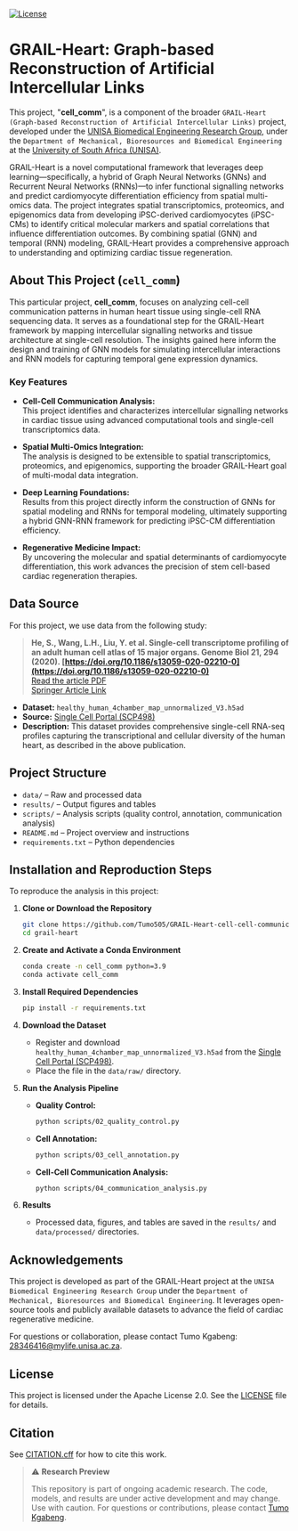 [![License](https://img.shields.io/badge/License-Apache_2.0-blue.svg)](LICENSE)

# GRAIL-Heart: Graph-based Reconstruction of Artificial Intercellular Links

This project, "**cell_comm**", is a component of the broader `GRAIL-Heart (Graph-based Reconstruction of Artificial Intercellular Links)` project, developed under the [UNISA Biomedical Engineering Research Group](https://www.unisa.ac.za/sites/corporate/default/Colleges/Science,-Engineering-&-Technology/Schools,-departments-&-institutes/School-of-Engineering-and-Built-Environment/Department-of-Mechanical-Bioresources-and-Biomedical-Engineering), under the `Department of Mechanical, Bioresources and Biomedical Engineering` at the [University of South Africa (UNISA)](https://www.unisa.ac.za).

GRAIL-Heart is a novel computational framework that leverages deep learning—specifically, a hybrid of Graph Neural Networks (GNNs) and Recurrent Neural Networks (RNNs)—to infer functional signalling networks and predict cardiomyocyte differentiation efficiency from spatial multi-omics data. The project integrates spatial transcriptomics, proteomics, and epigenomics data from developing iPSC-derived cardiomyocytes (iPSC-CMs) to identify critical molecular markers and spatial correlations that influence differentiation outcomes. By combining spatial (GNN) and temporal (RNN) modeling, GRAIL-Heart provides a comprehensive approach to understanding and optimizing cardiac tissue regeneration.

## About This Project (`cell_comm`)

This particular project, **cell_comm**, focuses on analyzing cell-cell communication patterns in human heart tissue using single-cell RNA sequencing data. It serves as a foundational step for the GRAIL-Heart framework by mapping intercellular signalling networks and tissue architecture at single-cell resolution. The insights gained here inform the design and training of GNN models for simulating intercellular interactions and RNN models for capturing temporal gene expression dynamics.

### Key Features

- **Cell-Cell Communication Analysis:**  
  This project identifies and characterizes intercellular signalling networks in cardiac tissue using advanced computational tools and single-cell transcriptomics data.

- **Spatial Multi-Omics Integration:**  
  The analysis is designed to be extensible to spatial transcriptomics, proteomics, and epigenomics, supporting the broader GRAIL-Heart goal of multi-modal data integration.

- **Deep Learning Foundations:**  
  Results from this project directly inform the construction of GNNs for spatial modeling and RNNs for temporal modeling, ultimately supporting a hybrid GNN-RNN framework for predicting iPSC-CM differentiation efficiency.

- **Regenerative Medicine Impact:**  
  By uncovering the molecular and spatial determinants of cardiomyocyte differentiation, this work advances the precision of stem cell-based cardiac regeneration therapies.

## Data Source

For this project, we use data from the following study:

> **He, S., Wang, L.H., Liu, Y. et al. Single-cell transcriptome profiling of an adult human cell atlas of 15 major organs. Genome Biol 21, 294 (2020). [https://doi.org/10.1186/s13059-020-02210-0](https://doi.org/10.1186/s13059-020-02210-0)**  
> [Read the article PDF](https://rdcu.be/ewSLg)  
> [Springer Article Link](https://link.springer.com/article/10.1186/s13059-020-02210-0#availability-of-data-and-materials)

- **Dataset:** `healthy_human_4chamber_map_unnormalized_V3.h5ad`
- **Source:** [Single Cell Portal (SCP498)](https://singlecell.broadinstitute.org/single_cell/study/SCP498)
- **Description:** This dataset provides comprehensive single-cell RNA-seq profiles capturing the transcriptional and cellular diversity of the human heart, as described in the above publication.

## Project Structure

- `data/` – Raw and processed data
- `results/` – Output figures and tables
- `scripts/` – Analysis scripts (quality control, annotation, communication analysis)
- `README.md` – Project overview and instructions
- `requirements.txt` – Python dependencies

## Installation and Reproduction Steps

To reproduce the analysis in this project:

1. **Clone or Download the Repository**
   ```bash
   git clone https://github.com/Tumo505/GRAIL-Heart-cell-cell-communication.git
   cd grail-heart
   ```

2. **Create and Activate a Conda Environment**
   ```bash
   conda create -n cell_comm python=3.9
   conda activate cell_comm
   ```

3. **Install Required Dependencies**
   ```bash
   pip install -r requirements.txt
   ```

4. **Download the Dataset**
   - Register and download `healthy_human_4chamber_map_unnormalized_V3.h5ad` from the [Single Cell Portal (SCP498)](https://singlecell.broadinstitute.org/single_cell/study/SCP498).
   - Place the file in the `data/raw/` directory.

5. **Run the Analysis Pipeline**
   - **Quality Control:**  
     ```bash
     python scripts/02_quality_control.py
     ```
   - **Cell Annotation:**  
     ```bash
     python scripts/03_cell_annotation.py
     ```
   - **Cell-Cell Communication Analysis:**  
     ```bash
     python scripts/04_communication_analysis.py
     ```

6. **Results**
   - Processed data, figures, and tables are saved in the `results/` and `data/processed/` directories.

## Acknowledgements

This project is developed as part of the GRAIL-Heart project at the `UNISA Biomedical Engineering Research Group` under the `Department of Mechanical, Bioresources and Biomedical Engineering`. It leverages open-source tools and publicly available datasets to advance the field of cardiac regenerative medicine.

For questions or collaboration, please contact Tumo Kgabeng: [28346416@mylife.unisa.ac.za](mailto:28346416@mylife.unisa.ac.za).

## License

This project is licensed under the Apache License 2.0. See the [LICENSE](LICENSE) file for details.

## Citation
See [CITATION.cff](CITATION.cff) for how to cite this work.

> ⚠️ **Research Preview**
>
> This repository is part of ongoing academic research. The code, models, and results are under active development and may change. Use with caution. For questions or contributions, please contact [Tumo Kgabeng](mailto:28346416@mylife.unisa.ac.za).
